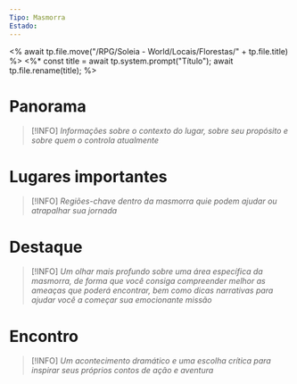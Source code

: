 ```yaml
---
Tipo: Masmorra
Estado:
---
```

<% await tp.file.move("/RPG/Soleia - World/Locais/Florestas/" + tp.file.title) %>
<%*
const title = await tp.system.prompt("Título");
await tp.file.rename(title);
%>
# Panorama

> [!INFO] *Informações sobre o contexto do lugar, sobre seu propósito e sobre quem o controla atualmente*



# Lugares importantes

> [!INFO] *Regiões-chave dentro da masmorra quie podem ajudar ou atrapalhar sua jornada*



# Destaque

> [!INFO] *Um olhar mais profundo sobre uma área específica da masmorra, de forma que você consiga compreender melhor as ameaças que poderá encontrar, bem como dicas narrativas para ajudar você a começar sua emocionante missão*



# Encontro

> [!INFO] *Um acontecimento dramático e uma escolha crítica para inspirar seus próprios contos de ação e aventura*

